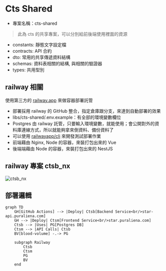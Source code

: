 # Cts Shared

- 專案名稱：cts-shared

> 此為 cts 的共享專案，可以分別給前後端使用裡面的資源

- constants: 靜態文字設定檔
- contracts: API 合約
- dto: 常用的共享傳遞資料結構
- schemas: 資料表相關的結構, 與相關的驗證器
- types: 共用型別


## railway 相關

使用第三方的 [railway.app](https://railway.app/) 來做容器部署託管

- 部署採用 railway 的 GitHub 整合，指定倉庫跟分支，來達到自動部署的效果
- libs/cts-shared/.env.example：有全部的環境變數欄位
- Postgres 由 railway 託管，只要輸入環境變數，就能使用；會公開對外的資料庫連線方式，所以就能夠拿來倒資料、備份資料了
- 可以使用 [railwayapp/cli](https://docs.railway.com/reference/cli-api#up) 來開發測試部署作業
- 前端藉由 Nginx, Node 的容器，來裝打包出來的 Vue
- 後端端藉由 Node 的容器，來裝打包出來的 NestJS

## railway 專案 ctsb_nx

![ctsb_nx](https://i.imgur.com/5GPRAzE.png)

## 部署邏輯

```mermaid
graph TD
    GH[GitHub Actions] --> |Deploy| Ctsb[Backend Service<br/>star-api.puraliena.com]
    GH --> |Deploy| Ctsm[Frontend Service<br/>star.puraliena.com]
    Ctsb --> |Uses| PG[Postgres DB]
    Ctsm --> |API Calls| Ctsb
    BV[blood-volume] -.-> PG
    
    subgraph Railway
        Ctsb
        Ctsm
        PG
        BV
    end
```

